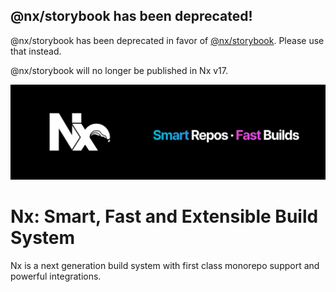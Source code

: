 ## @nx/storybook has been deprecated!

@nx/storybook has been deprecated in favor of [@nx/storybook](https://www.npmjs.com/package/@nx/storybook). Please use that instead.

@nx/storybook will no longer be published in Nx v17.

<p style="text-align: center;"><img src="https://raw.githubusercontent.com/nrwl/nx/master/images/nx.png" width="600" alt="Nx - Smart, Fast and Extensible Build System"></p>

# Nx: Smart, Fast and Extensible Build System

Nx is a next generation build system with first class monorepo support and powerful integrations.
